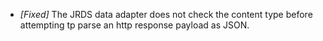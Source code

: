 * _[Fixed]_ The JRDS data adapter does not check the content type before attempting tp parse an http response payload as JSON. 